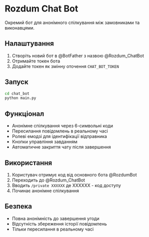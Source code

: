# Rozdum Chat Bot

Окремий бот для анонімного спілкування між замовниками та виконавцями.

## Налаштування

1. Створіть новий бот в @BotFather з назвою @Rozdum_ChatBot
2. Отримайте токен бота
3. Додайте токен як змінну оточення `CHAT_BOT_TOKEN`

## Запуск

```bash
cd chat_bot
python main.py
```

## Функціонал

- Анонімне спілкування через 6-символьні коди
- Пересилання повідомлень в реальному часі
- Ролеві емодзі для ідентифікації відправника
- Кнопки управління завданням
- Автоматичне закриття чату після завершення

## Використання

1. Користувач отримує код від основного бота @RozdumBot
2. Переходить до @Rozdum_ChatBot
3. Вводить `/private XXXXXX` де XXXXXX - код доступу
4. Починає анонімне спілкування

## Безпека

- Повна анонімність до завершення угоди
- Відсутність збереження історії повідомлень
- Тільки пересилання в реальному часі